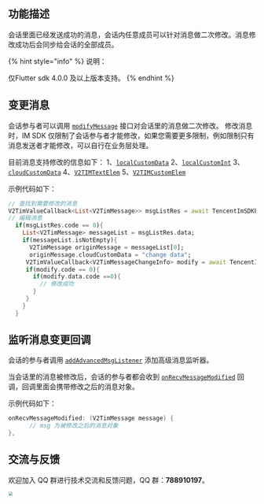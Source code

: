 ## 功能描述
会话里面已经发送成功的消息，会话内任意成员可以针对消息做二次修改。消息修改成功后会同步给会话的全部成员。

{% hint style="info" %}
说明：

仅Flutter sdk 4.0.0 及以上版本支持。
{% endhint %}

## 变更消息
会话参与者可以调用 [`modifyMessage`](../../../api/v2timmessagemanager/modifymessage.md) 接口对会话里的消息做二次修改。
修改消息时，IM SDK 仅限制了会话参与者才能修改，如果您需要更多限制，例如限制只有消息发送者才能修改，可以自行在业务层处理。

目前消息支持修改的信息如下：
1、[`localCustomData`](../../../api/guan-jian-lei/message/v2timmessage.md) 
2、[`localCustomInt`]([../../../api/guan-jian-lei/message/v2timmessage.md) 
3、[`cloudCustomData`](../../../api/guan-jian-lei/message/v2timmessage.md) 
4、[`V2TIMTextElem`](../../../api/guan-jian-lei/message/v2timtextelem.md) 
5、[`V2TIMCustomElem`](../../../api/guan-jian-lei/message/v2timcustomelem.md)

示例代码如下：


```dart
// 查找到需要修改的消息
V2TimValueCallback<List<V2TimMessage>> msgListRes = await TencentImSDKPlugin.v2TIMManager.getMessageManager().findMessages(messageIDList: ['msgid']);
// 编辑消息
  if(msgListRes.code == 0){
    List<V2TimMessage> messageList = msgListRes.data;
    if(messageList.isNotEmpty){
      V2TimMessage originMessage = messageList[0];
      originMessage.cloudCustomData = "change data";
     V2TimValueCallback<V2TimMessageChangeInfo> modify = await TencentImSDKPlugin.v2TIMManager.getMessageManager().modifyMessage(message: originMessage);
     if(modify.code == 0){
       if(modify.data.code ==0){
         // 修改成功
       }
     }
    }
  }
```


## 监听消息变更回调
会话的参与者调用 [`addAdvancedMsgListener`](../../../api/v2timmessagemanager/addadvancedmsglistener.md) 添加高级消息监听器。

当会话里的消息被修改后，会话的参与者都会收到 [`onRecvMessageModified`](../../../api/callbacks/onrecvmessagemodified.md) 回调，回调里面会携带修改之后的消息对象。

示例代码如下：


```java
onRecvMessageModified: (V2TimMessage message) {
      // msg 为被修改之后的消息对象
},
```


## 交流与反馈

欢迎加入 QQ 群进行技术交流和反馈问题，QQ 群：**788910197**。

<img style="width: 200px; max-width: inherit; zoom: 50%;" src="https://qcloudimg.tencent-cloud.cn/raw/f351a1640d265047db85ffab1cd086a7.png" />

